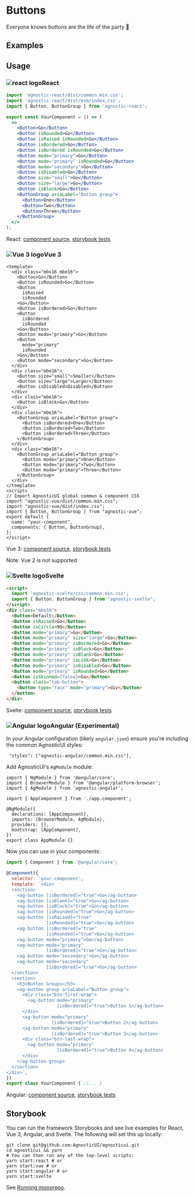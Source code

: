 # Buttons

Everyone knows buttons are the life of the party :man_dancing:

<div class="mbe24"></div>

## Examples

<ButtonExamples />

<script>
import ButtonExamples from '../../components/ButtonExamples.vue'
import { Alert } from "agnostic-vue";

export default {
  components: { Alert, ButtonExamples }
}
</script>

## Usage

<div class="flex">
  <h3 id="react" tabindex="-1">
    <img src="/images/React-icon.svg" alt="react logo">React
  </h3>
</div>

```jsx
import 'agnostic-react/dist/common.min.css';
import 'agnostic-react/dist/esm/index.css';
import { Button, ButtonGroup } from 'agnostic-react';

export const YourComponent = () => (
  <>
    <Button>Go</Button>
    <Button isRounded>Go</Button>
    <Button isRaised isRounded>Go</Button>
    <Button isBordered>Go</Button>
    <Button isBordered isRounded>Go</Button>
    <Button mode="primary">Go</Button>
    <Button mode="primary" isRounded>Go</Button>
    <Button mode="secondary">Go</Button>
    <Button isDisabled>Go</Button>
    <Button size="small">Go</Button>
    <Button size="large">Go</Button>
    <Button isBlock>Go</Button>
    <ButtonGroup ariaLabel="Button group">
      <Button>One</Button>
      <Button>Two</Button>
      <Button>Three</Button>
    </ButtonGroup>
  </>
);
```

React: [component source](https://github.com/AgnosticUI/agnosticui/blob/master/agnostic-react/src/Button.tsx), [storybook tests](https://github.com/AgnosticUI/agnosticui/blob/master/agnostic-react/src/stories/Button.stories.tsx)

<div class="mbe32"></div>

<div class="flex">
  <h3 id="vue-3" tabindex="-1">
    <img src="/images/Vue-icon.svg" alt="Vue 3 logo">Vue 3
  </h3>
</div>


```vue
<template>
  <div class="mbs16 mbe16">
    <Button>Go</Button>
    <Button isRounded>Go</Button>
    <Button
      isRaised
      isRounded
    >Go</Button>
    <Button isBordered>Go</Button>
    <Button
      isBordered
      isRounded
    >Go</Button>
    <Button mode="primary">Go</Button>
    <Button
      mode="primary"
      isRounded
    >Go</Button>
    <Button mode="secondary">Go</Button>
  </div>
  <div class="mbe16">
    <Button size="small">Smaller</Button>
    <Button size="large">Larger</Button>
    <Button isDisabled>Disabled</Button>
  </div>
  <div class="mbe16">
    <Button isBlock>Go</Button>
  </div>
  <div class="mbe16">
    <ButtonGroup ariaLabel="Button group">
      <Button isBordered>One</Button>
      <Button isBordered>Two</Button>
      <Button isBordered>Three</Button>
    </ButtonGroup>
  </div>
  <div class="mbe16">
    <ButtonGroup ariaLabel="Button group">
      <Button mode="primary">One</Button>
      <Button mode="primary">Two</Button>
      <Button mode="primary">Three</Button>
    </ButtonGroup>
  </div>
</template>
<script>
// Import AgnosticUI global common & component CSS
import "agnostic-vue/dist/common.min.css";
import "agnostic-vue/dist/index.css";
import { Button, ButtonGroup } from "agnostic-vue";
export default {
  name: "your-component",
  components: { Button, ButtonGroup},
};
</script>
```

Vue 3: [component source](https://github.com/AgnosticUI/agnosticui/blob/master/agnostic-vue/src/components/Button.vue), [storybook tests](https://github.com/AgnosticUI/agnosticui/blob/master/agnostic-vue/src/stories/Button.stories.js)


<div class="mbe24"></div>

<Alert type="warning">Note: Vue 2 is not supported</Alert>

<div class="mbe32"></div>

<div class="flex">
  <h3 id="svelte" tabindex="-1">
    <img src="/images/Svelte-icon.svg" alt="Svelte logo">Svelte
  </h3>
</div>

```html
<script>
  import 'agnostic-svelte/css/common.min.css';
  import { Button, ButtonGroup } from "agnostic-svelte";
</script>
<div class="mbe16">
  <Button>Default</Button>
  <Button isRaised>Go</Button>
  <Button isCircle>99</Button>
  <Button mode="primary">Go</Button>
  <Button mode="primary" size="large">Go</Button>
  <Button mode="primary" isBordered>Go</Button>
  <Button mode="primary" isBlock>Go</Button>
  <Button mode="primary" isBlank>Go</Button>
  <Button mode="primary" isLink>Go</Button>
  <Button mode="primary" isDisabled>Go</Button>
  <Button mode="primary" isRounded>Go</Button>
  <Button isSkinned={false}>Go</Button>
  <button class="tab-button">
    <Button type="faux" mode="primary">div</Button>
  </button>
</div>
```

Svelte: [component source](https://github.com/AgnosticUI/agnosticui/blob/master/agnostic-svelte/src/lib/components/Button/Button.svelte), [storybook tests](https://github.com/AgnosticUI/agnosticui/blob/master/agnostic-svelte/src/lib/components/Button/Button.stories.js)

<div class="flex">
  <h3 id="angular" tabindex="-1">
    <img src="/images/Angular-icon.svg" alt="Angular logo">Angular (Experimental)
  </h3>
</div>

In your Angular configuration (likely `angular.json`) ensure you're including
the common AgnosticUI styles:

<div class="mbe16"></div>

` "styles": ["agnostic-angular/common.min.css"],`

<div class="mbe24"></div>

Add AgnosticUI's `AgModule` module:

```js{3,9}
import { NgModule } from '@angular/core';
import { BrowserModule } from '@angular/platform-browser';
import { AgModule } from 'agnostic-angular';

import { AppComponent } from './app.component';

@NgModule({
  declarations: [AppComponent],
  imports: [BrowserModule, AgModule],
  providers: [],
  bootstrap: [AppComponent],
})
export class AppModule {}
```

Now you can use in your components:

```js
import { Component } from '@angular/core';

@Component({
  selector: 'your-component',
  template: `<div>
  <section>
    <ag-button [isBordered]="true">Go</ag-button>
    <ag-button [isBlank]="true">Go</ag-button>
    <ag-button [isBlock]="true">Go</ag-button>
    <ag-button [isRounded]="true">Go</ag-button>
    <ag-button [isRaised]="true"
               [isRounded]="true">Go</ag-button>
    <ag-button [isBordered]="true"
               [isRounded]="true">Go</ag-button>
    <ag-button mode="primary">Go</ag-button>
    <ag-button mode="primary"
               [isBordered]="true">Go</ag-button>
    <ag-button mode="secondary">Go</ag-button>
    <ag-button mode="secondary"
               [isBordered]="true">Go</ag-button>
  </section>
  <section>
    <h3>Button Groups</h3>
    <ag-button-group ariaLabel="Button group">
      <div class="btn-first-wrap">
        <ag-button mode="primary"
                   [isBordered]="true">Button 1</ag-button>
      </div>
      <ag-button mode="primary"
                 [isBordered]="true">Button 2</ag-button>
      <ag-button mode="primary"
                 [isBordered]="true">Button 3</ag-button>
      <div class="btn-last-wrap">
        <ag-button mode="primary"
                   [isBordered]="true">Button 4</ag-button>
      </div>
    </ag-button-group>
  </section>
</div>`,
})
export class YourComponent { //... }
```

Angular: [component source](https://github.com/AgnosticUI/agnosticui/blob/master/agnostic-angular/libs/ag/src/lib/button.component.ts), [storybook tests](https://github.com/AgnosticUI/agnosticui/blob/master/agnostic-angular/libs/ag/src/lib/button.component.stories.ts)

<div class="mbe32"></div>

## Storybook

You can run the framework Storybooks and see live examples for React, Vue 3, Angular, and Svelte. The following will set this up locally:

```shell
git clone git@github.com:AgnosticUI/agnosticui.git
cd agnosticui && yarn
# You can then run any of the top-level scripts:
yarn start:react # or
yarn start:vue # or
yarn start:angular # or
yarn start:svelte
```

See [Running monorepo](https://github.com/AgnosticUI/agnosticui/blob/master/CONTRIBUTING.md#running-monorepo).
